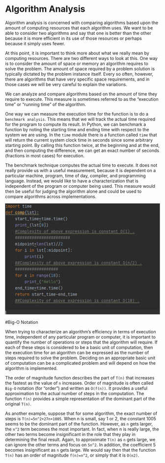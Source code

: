 # Algorithm Analysis

Algorithm analysis is concerned with comparing algorithms based upon the amount of computing resources that each algorithm uses. We want to be able to consider two algorithms and say that one is better than the other because it is more efficient in its use of those resources or perhaps because it simply uses fewer.

At this point, it is important to think more about what we really mean by computing resources. There are two different ways to look at this. One way is to consider the amount of space or memory an algorithm requires to solve the problem. The amount of space required by a problem solution is typically dictated by the problem instance itself. Every so often, however, there are algorithms that have very specific space requirements, and in those cases we will be very careful to explain the variations.

We can analyze and compare algorithms based on the amount of time they require to execute. This measure is sometimes referred to as the “execution time” or “running time” of the algorithm. 

One way we can measure the execution time for the function is to do a ```benchmark analysis```. This means that we will track the actual time required for the program to compute its result. In Python, we can benchmark a function by noting the starting time and ending time with respect to the system we are using. In the ```time``` module there is a function called ```time``` that will return the current system clock time in seconds since some arbitrary starting point. By calling this function twice, at the beginning and at the end, and then computing the difference, we can get an exact number of seconds (fractions in most cases) for execution.

The benchmark technique computes the actual time to execute. It does not really provide us with a useful measurement, because it is dependent on a particular machine, program, time of day, compiler, and programming language. Instead, we would like to have a characterization that is independent of the program or computer being used. This measure would then be useful for judging the algorithm alone and could be used to compare algorithms across implementations.

![](images/Algo_analysis.PNG)

#Big-O Notation

When trying to characterize an algorithm’s efficiency in terms of execution time, independent of any particular program or computer, it is important to quantify the number of operations or steps that the algorithm will require. If each of these steps is considered to be a basic unit of computation, then the execution time for an algorithm can be expressed as the number of steps required to solve the problem. Deciding on an appropriate basic unit of computation can be a complicated problem and will depend on how the algorithm is implemented.

The order of magnitude function describes the part of ```T(n)``` that increases the fastest as the value of ```n``` increases. Order of magnitude is often called ```Big-O``` notation (for “order”) and written as ```O(f(n))```. It provides a useful approximation to the actual number of steps in the computation. The function ```f(n)``` provides a simple representation of the dominant part of the original ```T(n)```.

As another example, suppose that for some algorithm, the exact number of steps is ```T(n)=5n^2+27n+1005```. When n is small, say 1 or 2, the constant 1005 seems to be the dominant part of the function. However, as ```n``` gets larger, the ```n^2``` term becomes the most important. In fact, when n is really large, the other two terms become insignificant in the role that they play in determining the final result. Again, to approximate ```T(n)``` as ```n``` gets large, we can ignore the other terms and focus on ```5n^2```. In addition, the coefficient 5 becomes insignificant as ```n``` gets large. We would say then that the function ```T(n)``` has an order of magnitude ```f(n)=n^2```, or simply that it is ```O(n2)```.